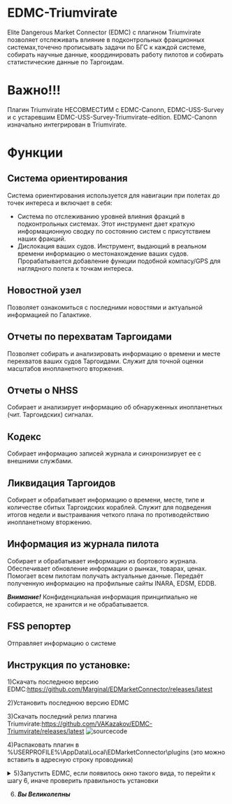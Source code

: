 ﻿# EDMC-Triumvirate
Elite Dangerous Market Connector (EDMC) с плагином Triumvirate позволяет отслеживать влияние в подконтрольных фракционных системах,точечно прописывать задачи по БГС к каждой системе, собирать научные данные, координировать работу пилотов и собирать статистические данные по Таргоидам.

# Важно!!!

Плагин Triumvirate НЕСОВМЕСТИМ с EDMC-Canonn, EDMC-USS-Survey и с устаревшим EDMC-USS-Survey-Triumvirate-edition. 
EDMC-Canonn изначально интегрирован в Triumvirate.

# Функции
  
## Система ориентирования

Система ориентирования используется для навигации при полетах до точек интереса и включает в себя:
 
 * Система по отслеживанию уровней влияния фракций в подконтрольных системах. Этот инструмент дает краткую информационную сводку по состоянию систем с присутствием наших фракций.
 * Дислокация  ваших судов. Инструмент, выдающий в реальном времени информацию о местонахождение ваших судов. Прорабатывается добавление функции подобной компасу/GPS для наглядного полета к точкам интереса.
 
## Новостной узел

Позволяет ознакомиться с последними новостями и актуальной информацией по Галактике.

## Отчеты по перехватам Таргоидами

Позволяет собирать и анализировать информацию о времени и месте перехватов ваших судов Таргоидами. Служит для точной оценки масштабов инопланетного вторжения.

## Отчеты о NHSS

Собирает и анализирует информацию об обнаруженных инопланетных (чит. Таргоидских) сигналах.

## Кодекс

Собирает информацию записей журнала и синхронизирует ее с внешними службами.

## Ликвидация Таргоидов

Собирает и обрабатывает информацию о времени, месте, типе и количестве сбитых Таргоидских кораблей. Служит для подведения итогов недели и выстраивания четкого плана по противодействию инопланетному вторжению.

## Информация из журнала пилота

Собирает и обрабатывает информацию из бортового журнала. Обеспечивает обновление информации о рынках, товарах, ценах. Помогает всем пилотам получать актуальные данные. Передаёт полученную информацию на профильные сайты INARA, EDSM, EDDB. 

***Внимание!*** Конфиденциальная информация принципиально не собирается, не хранится и не обрабатывается.

## FSS репортер
Отправляет информацию о системе

## Инструкция по установке:

   1)Скачать последнюю версию EDMC:https://github.com/Marginal/EDMarketConnector/releases/latest

   2)Установить последнюю версию EDMC 

   3)Скачать последний релиз плагина Triumvirate:https://github.com/VAKazakov/EDMC-Triumvirate/releases/latest
![sourcecode](https://user-images.githubusercontent.com/47143965/55719690-7ecac680-5a07-11e9-8a7b-03560403bdf4.PNG)

   4)Распаковать плагин в %USERPROFILE%\AppData\Local\EDMarketConnector\plugins (это можно вставить в адресную строку проводника)

<details> 
  <summary>5)Запустить EDMC, если появилось окно такого вида, то перейти к шагу 6, иначе проверить правильность установки
</summary>
  <img src="https://cdn.discordapp.com/attachments/518418556615000074/590004329692397579/unknown.png" alt="Скрин окна"> 
</details>
   
   6) ***Вы Великолепны***
